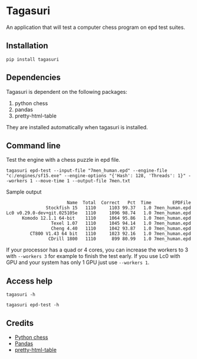 # Tagasuri
An application that will test a computer chess program on epd test suites.

## Installation
`pip install tagasuri`

## Dependencies
Tagasuri is dependent on the following packages:

1. python chess
2. pandas
3. pretty-html-table

They are installed automatically when tagasuri is installed.


## Command line

Test the engine with a chess puzzle in epd file.

```
tagasuri epd-test --input-file "7men_human.epd" --engine-file "c:/engines/sf15.exe" --engine-options "{'Hash': 128, 'Threads': 1}" --workers 1 --move-time 1 --output-file 7men.txt
```

Sample output

```
                       Name  Total  Correct   Pct  Time        EPDFile
               Stockfish 15   1110     1103 99.37   1.0 7men_human.epd
Lc0 v0.29.0-dev+git.025105e   1110     1096 98.74   1.0 7men_human.epd
      Komodo 12.1.1 64-bit    1110     1064 95.86   1.0 7men_human.epd
                 Texel 1.07   1110     1045 94.14   1.0 7men_human.epd
                 Cheng 4.40   1110     1042 93.87   1.0 7men_human.epd
         CT800 V1.43 64 bit   1110     1023 92.16   1.0 7men_human.epd
                CDrill 1800   1110      899 80.99   1.0 7men_human.epd
```

If your processor has a quad or 4 cores, you can increase the workers to 3 with `--workers 3` for example to finish the test early. If you use Lc0 with GPU and your system has only 1 GPU just use `--workers 1`.

## Access help

`tagasuri -h`

`tagasuri epd-test -h`

## Credits
* [Python chess](https://python-chess.readthedocs.io/en/latest/)
* [Pandas](https://pandas.pydata.org/)
* [pretty-html-table](https://pypi.org/project/pretty-html-table/)

